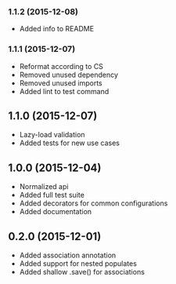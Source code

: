 ### 1.1.2 (2015-12-08)
* Added info to README

### 1.1.1 (2015-12-07)
* Reformat according to CS
* Removed unused dependency
* Removed unused imports
* Added lint to test command

## 1.1.0 (2015-12-07)
* Lazy-load validation
* Added tests for new use cases

## 1.0.0 (2015-12-04)
* Normalized api
* Added full test suite
* Added decorators for common configurations
* Added documentation

## 0.2.0 (2015-12-01)
* Added association annotation
* Added support for nested populates
* Added shallow .save() for associations
